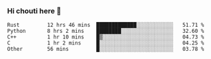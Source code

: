 ### Hi chouti here 👋


<!--START_SECTION:waka-->

```text
Rust         12 hrs 46 mins  █████████████░░░░░░░░░░░░   51.71 %
Python       8 hrs 2 mins    ████████░░░░░░░░░░░░░░░░░   32.60 %
C++          1 hr 10 mins    █▒░░░░░░░░░░░░░░░░░░░░░░░   04.73 %
C            1 hr 2 mins     █░░░░░░░░░░░░░░░░░░░░░░░░   04.25 %
Other        56 mins         █░░░░░░░░░░░░░░░░░░░░░░░░   03.78 %
```

<!--END_SECTION:waka-->

<!--
**l0nl1f3/l0nl1f3** is a ✨ _special_ ✨ repository because its `README.md` (this file) appears on your GitHub profile.

Here are some ideas to get you started:

- 🔭 I’m currently working on ...
- 🌱 I’m currently learning ...
- 👯 I’m looking to collaborate on ...
- 🤔 I’m looking for help with ...
- 💬 Ask me about ...
- 📫 How to reach me: ...
- 😄 Pronouns: ...
- ⚡ Fun fact: ...
-->
